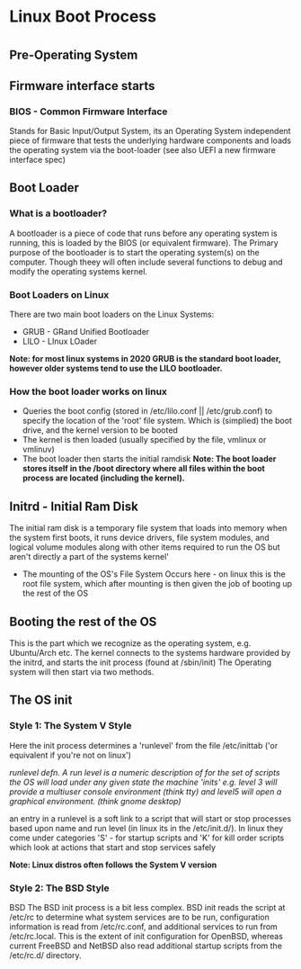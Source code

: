 # Linux Boot Process
#
## Pre-Operating System
## Firmware interface starts
### BIOS - Common Firmware Interface
Stands for Basic Input/Output System, its an Operating System independent piece of firmware that tests the underlying hardware components and loads the operating system via the boot-loader (see also UEFI a new firmware interface spec)
## Boot Loader
### What is a bootloader?
A bootloader is a piece of code that runs before any operating system is running, this is loaded by the BIOS (or equivalent firmware). 
The Primary purpose of the bootloader is to start the operating system(s) on the computer. Though theey will often include several functions to debug and modify the operating systems kernel.
### Boot Loaders on Linux
There are two main boot loaders on the Linux Systems:
* GRUB - GRand Unified Bootloader
* LILO - LInux LOader

__Note: for most linux systems in 2020 GRUB is the standard boot loader, however older systems tend to use the LILO bootloader.__

### How the boot loader works on linux
* Queries the boot config (stored in /etc/lilo.conf || /etc/grub.conf) to specify the location of the 'root' file system. Which is (simplied) the boot drive, and the kernel version to be booted 
* The kernel is then loaded (usually specified by the file, vmlinux or vmlinuv)
* The boot loader then starts the initial ramdisk
__Note: The boot loader stores itself in the /boot directory where all files within the boot process are located (including the kernel).__

## Initrd - Initial Ram Disk
The initial ram disk is a temporary file system that loads into memory when the system first boots, it runs device drivers, file system modules, and logical volume modules along with other items required to run the OS but aren't directly a part of the systems kernel'

* The mounting of the OS's File System Occurs here - on linux this is the root file system, which after mounting is then given the job of booting up the rest of the OS

## Booting the rest of the OS
This is the part which we recognize as the operating system, e.g. Ubuntu/Arch etc.
The kernel connects to the systems hardware provided by the initrd, and starts the init process (found at /sbin/init)
The Operating system will then start via two methods.

## The OS init
### Style 1: The System V Style
Here the init process determines a 'runlevel' from the file /etc/inittab ('or equivalent if you're not on linux')

_runlevel defn.
A run level is a numeric description of for the set of scripts the OS will load under any given state the machine 'inits' e.g. level 3 will provide a multiuser console environment (think tty) and level5 will open a graphical environment. (think gnome desktop)_

an entry in a runlevel is a soft link to a script that will start or stop processes based upon name and run level (in linux its in the /etc/init.d/). In linux they come under categories 'S' - for startup scripts and 'K' for kill order scripts which look at actions that start and stop services safely

__Note: Linux distros often follows the System V version__

### Style 2: The BSD Style
BSD
The BSD init process is a bit less complex. BSD init reads the script at /etc/rc to determine what system services are to be run, configuration information is read from /etc/rc.conf, and additional services to run from /etc/rc.local. This is the extent of init configuration for OpenBSD, whereas current FreeBSD and NetBSD also read additional startup scripts from the /etc/rc.d/ directory.






